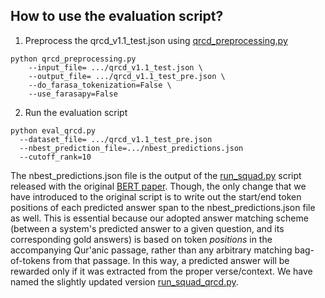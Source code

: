 ## How to use the evaluation script?

1. Preprocess the qrcd_v1.1_test.json using [qrcd_preprocessing.py](https://github.com/RanaMalhas/QRCD/blob/main/code/arabert/qrcd_preprocessing.py)

```
python qrcd_preprocessing.py
	--input_file= .../qrcd_v1.1_test.json \
	--output_file= .../qrcd_v1.1_test_pre.json \ 
	--do_farasa_tokenization=False \ 
	--use_farasapy=False 
```

2. Run the evaluation script

```
python eval_qrcd.py
  --dataset_file= .../qrcd_v1.1_test_pre.json
  --nbest_prediction_file=.../nbest_predictions.json 
  --cutoff_rank=10
```
The nbest_predictions.json file is the output of the [run_squad.py](https://github.com/google-research/bert/blob/master/run_squad.py) script released with the original [BERT paper](https://arxiv.org/abs/1810.04805). Though, the only change that we have introduced to the original script is to write out the start/end token positions of each predicted answer span to the nbest_predictions.json file as well. This is essential because our adopted answer matching scheme (between a system's predicted answer to a given question, and its corresponding gold answers) is based on token *positions* in the accompanying Qur'anic passage, rather than any  arbitrary matching bag-of-tokens from that passage. In this way, a predicted answer will be rewarded only if it was extracted from the proper verse/context. We have named the slightly updated version [run_squad_qrcd.py]().

